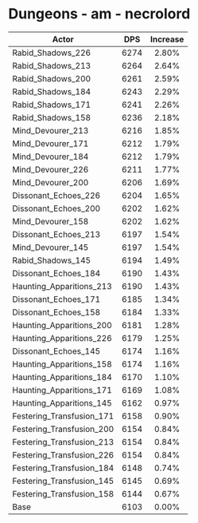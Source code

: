 # Dungeons - am - necrolord
| Actor | DPS | Increase |
|---|:---:|:---:|
|Rabid_Shadows_226|6274|2.80%|
|Rabid_Shadows_213|6264|2.64%|
|Rabid_Shadows_200|6261|2.59%|
|Rabid_Shadows_184|6243|2.29%|
|Rabid_Shadows_171|6241|2.26%|
|Rabid_Shadows_158|6236|2.18%|
|Mind_Devourer_213|6216|1.85%|
|Mind_Devourer_171|6212|1.79%|
|Mind_Devourer_184|6212|1.79%|
|Mind_Devourer_226|6211|1.77%|
|Mind_Devourer_200|6206|1.69%|
|Dissonant_Echoes_226|6204|1.65%|
|Dissonant_Echoes_200|6202|1.62%|
|Mind_Devourer_158|6202|1.62%|
|Dissonant_Echoes_213|6197|1.54%|
|Mind_Devourer_145|6197|1.54%|
|Rabid_Shadows_145|6194|1.49%|
|Dissonant_Echoes_184|6190|1.43%|
|Haunting_Apparitions_213|6190|1.43%|
|Dissonant_Echoes_171|6185|1.34%|
|Dissonant_Echoes_158|6184|1.33%|
|Haunting_Apparitions_200|6181|1.28%|
|Haunting_Apparitions_226|6179|1.25%|
|Dissonant_Echoes_145|6174|1.16%|
|Haunting_Apparitions_158|6174|1.16%|
|Haunting_Apparitions_184|6170|1.10%|
|Haunting_Apparitions_171|6169|1.08%|
|Haunting_Apparitions_145|6162|0.97%|
|Festering_Transfusion_171|6158|0.90%|
|Festering_Transfusion_200|6154|0.84%|
|Festering_Transfusion_213|6154|0.84%|
|Festering_Transfusion_226|6154|0.84%|
|Festering_Transfusion_184|6148|0.74%|
|Festering_Transfusion_145|6145|0.69%|
|Festering_Transfusion_158|6144|0.67%|
|Base|6103|0.00%|
